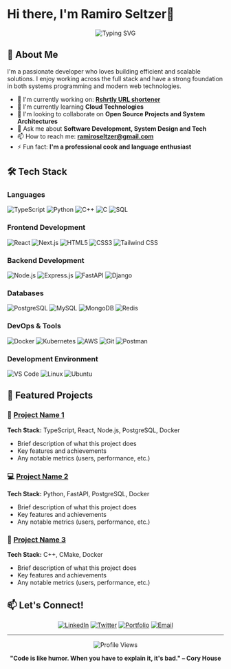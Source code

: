 # Hi there, I'm Ramiro Seltzer👋
<div align="center">
  <img src="https://readme-typing-svg.herokuapp.com?font=Fira+Code&pause=1000&color=FFFF&center=true&vCenter=true&width=435&lines=Backend+Developer;Always+Learning!" alt="Typing SVG" />
</div>

## 🚀 About Me

I'm a passionate developer who loves building efficient and scalable solutions. I enjoy working across the full stack and have a strong foundation in both systems programming and modern web technologies.

- 🔭 I'm currently working on: **[Rshrtly URL shortener](https://github.com/swag-source/rshrtly)**
- 🌱 I'm currently learning **Cloud Technologies**
- 👯 I'm looking to collaborate on **Open Source Projects and System Architectures**
- 💬 Ask me about **Software Development, System Design and Tech**
- 📫 How to reach me: **ramiroseltzer@gmail.com**
- ⚡ Fun fact: **I'm a professional cook and language enthusiast**

## 🛠️ Tech Stack

### Languages
![TypeScript](https://img.shields.io/badge/-TypeScript-3178C6?style=flat&logo=typescript&logoColor=white)
![Python](https://img.shields.io/badge/-Python-3776AB?style=flat&logo=python&logoColor=white)
![C++](https://img.shields.io/badge/-C++-00599C?style=flat&logo=cplusplus&logoColor=white)
![C](https://img.shields.io/badge/-C-A8B9CC?style=flat&logo=c&logoColor=black)
![SQL](https://img.shields.io/badge/-SQL-4479A1?style=flat&logo=postgresql&logoColor=white)

### Frontend Development
![React](https://img.shields.io/badge/-React-61DAFB?style=flat&logo=react&logoColor=black)
![Next.js](https://img.shields.io/badge/-Next.js-000000?style=flat&logo=nextdotjs&logoColor=white)
![HTML5](https://img.shields.io/badge/-HTML5-E34F26?style=flat&logo=html5&logoColor=white)
![CSS3](https://img.shields.io/badge/-CSS3-1572B6?style=flat&logo=css3&logoColor=white)
![Tailwind CSS](https://img.shields.io/badge/-Tailwind_CSS-06B6D4?style=flat&logo=tailwindcss&logoColor=white)

### Backend Development
![Node.js](https://img.shields.io/badge/-Node.js-339933?style=flat&logo=nodedotjs&logoColor=white)
![Express.js](https://img.shields.io/badge/-Express.js-000000?style=flat&logo=express&logoColor=white)
![FastAPI](https://img.shields.io/badge/-FastAPI-009688?style=flat&logo=fastapi&logoColor=white)
![Django](https://img.shields.io/badge/-Django-092E20?style=flat&logo=django&logoColor=white)

### Databases
![PostgreSQL](https://img.shields.io/badge/-PostgreSQL-4169E1?style=flat&logo=postgresql&logoColor=white)
![MySQL](https://img.shields.io/badge/-MySQL-4479A1?style=flat&logo=mysql&logoColor=white)
![MongoDB](https://img.shields.io/badge/-MongoDB-47A248?style=flat&logo=mongodb&logoColor=white)
![Redis](https://img.shields.io/badge/-Redis-DC382D?style=flat&logo=redis&logoColor=white)

### DevOps & Tools
![Docker](https://img.shields.io/badge/-Docker-2496ED?style=flat&logo=docker&logoColor=white)
![Kubernetes](https://img.shields.io/badge/-Kubernetes-326CE5?style=flat&logo=kubernetes&logoColor=white)
![AWS](https://img.shields.io/badge/-AWS-232F3E?style=flat&logo=amazonwebservices&logoColor=white)
![Git](https://img.shields.io/badge/-Git-F05032?style=flat&logo=git&logoColor=white)
![Postman](https://img.shields.io/badge/-Postman-FF6C37?style=flat&logo=postman&logoColor=white)

### Development Environment
![VS Code](https://img.shields.io/badge/-VS_Code-007ACC?style=flat&logo=visualstudiocode&logoColor=white)
![Linux](https://img.shields.io/badge/-Linux-FCC624?style=flat&logo=linux&logoColor=black)
![Ubuntu](https://img.shields.io/badge/-Ubuntu-E95420?style=flat&logo=ubuntu&logoColor=white)

## 🌟 Featured Projects
### 🚀 [Project Name 1](https://github.com/yourusername/project1)
**Tech Stack:** TypeScript, React, Node.js, PostgreSQL, Docker
- Brief description of what this project does
- Key features and achievements
- Any notable metrics (users, performance, etc.)

### 💻 [Project Name 2](https://github.com/yourusername/project2)
**Tech Stack:** Python, FastAPI, PostgreSQL, Docker
- Brief description of what this project does
- Key features and achievements
- Any notable metrics (users, performance, etc.)

### 🔧 [Project Name 3](https://github.com/yourusername/project3)
**Tech Stack:** C++, CMake, Docker
- Brief description of what this project does
- Key features and achievements
- Any notable metrics (users, performance, etc.)

## 📫 Let's Connect!

<div align="center">
  
[![LinkedIn](https://img.shields.io/badge/-LinkedIn-0077B5?style=for-the-badge&logo=linkedin&logoColor=white)](https://linkedin.com/in/[YOUR_LINKEDIN])
[![Twitter](https://img.shields.io/badge/-Twitter-1DA1F2?style=for-the-badge&logo=twitter&logoColor=white)](https://twitter.com/[YOUR_TWITTER])
[![Portfolio](https://img.shields.io/badge/-Portfolio-000000?style=for-the-badge&logo=react&logoColor=white)](https://[YOUR_PORTFOLIO])
[![Email](https://img.shields.io/badge/-Email-D14836?style=for-the-badge&logo=gmail&logoColor=white)](mailto:[YOUR_EMAIL])

</div>

---

<div align="center">
  <img src="https://komarev.com/ghpvc/?username=[YOUR_USERNAME]&label=Profile%20views&color=0e75b6&style=flat" alt="Profile Views" />
</div>

<div align="center">
  
**"Code is like humor. When you have to explain it, it's bad." – Cory House**

</div>

